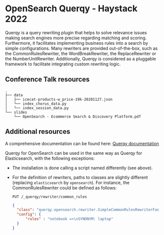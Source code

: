 # OpenSearch Querqy - Haystack 2022

Querqy is a query rewriting plugin that helps to solve relevance issues making search engines more precise regarding matching and scoring. Furthermore, it facilitates implementing business rules into a search by simple configurations. Many rewriters are provided out-of-the-box, such as the CommonRulesRewriter, the WordBreakRewriter, the ReplaceRewriter or the NumberUnitRewriter. Additionally, Querqy is considered as a pluggable framework to facilitate integrating custom rewriting logic.

## Conference Talk resources
```
.
├── data 
│   ├── icecat-products-w_price-19k-20201127.json
│   └── index_chorus_data.py
│   └── index_session_data.py
└── slides
    └── OpenSearch - Ecommerce Search & Discovery Platform.pdf
```

## Additional resources
A comprehensive documentation can be found here: [Querqy documentation](https://docs.querqy.org/querqy/index.html)

Querqy for OpenSearch can be used in the same way as Querqy for Elasticsearch, with the following exceptions:
* The installation is done calling a script named differently (see above). 
* For the definition of rewriters, paths to classes are slightly different (replacing `elasticsearch` by 
  `opensearch`). For instance, the CommonRulesRewriter could be defined as follows:

  `PUT /_querqy/rewriter/common_rules` 
  ```json
  {
    "class": "querqy.opensearch.rewriter.SimpleCommonRulesRewriterFactory",
    "config": {
        "rules" : "notebook =>\nSYNONYM: laptop"
    }
  }
  ``` 
